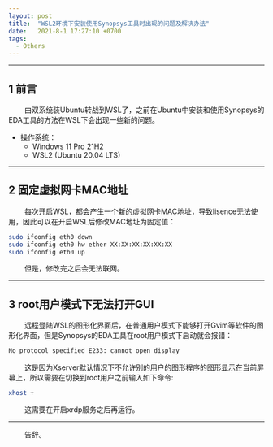 ```yaml
---
layout: post
title:  "WSL2环境下安装使用Synopsys工具时出现的问题及解决办法"
date:   2021-8-1 17:27:10 +0700
tags:
  - Others
---
```



----

## 1 前言

&#160; &#160; &#160; &#160; 由双系统装Ubuntu转战到WSL了，之前在Ubuntu中安装和使用Synopsys的EDA工具的方法在WSL下会出现一些新的问题。

* 操作系统：
	* Windows 11 Pro 21H2
	* WSL2 (Ubuntu 20.04 LTS)

----


## 2 固定虚拟网卡MAC地址

&#160; &#160; &#160; &#160; 每次开启WSL，都会产生一个新的虚拟网卡MAC地址，导致lisence无法使用，因此可以在开启WSL后修改MAC地址为固定值：

```sh
sudo ifconfig eth0 down
sudo ifconfig eth0 hw ether XX:XX:XX:XX:XX:XX
sudo ifconfig eth0 up
```

&#160; &#160; &#160; &#160; 但是，修改完之后会无法联网。



----

## 3 root用户模式下无法打开GUI


&#160; &#160; &#160; &#160; 远程登陆WSL的图形化界面后，在普通用户模式下能够打开Gvim等软件的图形化界面，但是Synopsys的EDA工具在root用户模式下启动就会报错：

```sh
No protocol specified E233: cannot open display
```

&#160; &#160; &#160; &#160; 这是因为Xserver默认情况下不允许别的用户的图形程序的图形显示在当前屏幕上，所以需要在切换到root用户之前输入如下命令:

```sh
xhost +
```

&#160; &#160; &#160; &#160; 这需要在开启xrdp服务之后再运行。

 
----
&#160; &#160; &#160; &#160; 告辞。